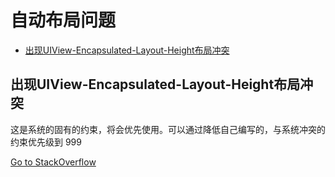 # 自动布局问题

- [出现UIView-Encapsulated-Layout-Height布局冲突](#出现uiview-encapsulated-layout-height布局冲突)


## 出现UIView-Encapsulated-Layout-Height布局冲突

这是系统的固有的约束，将会优先使用。可以通过降低自己编写的，与系统冲突的约束优先级到 999

[Go to StackOverflow](http://stackoverflow.com/a/25795758/5211544)


